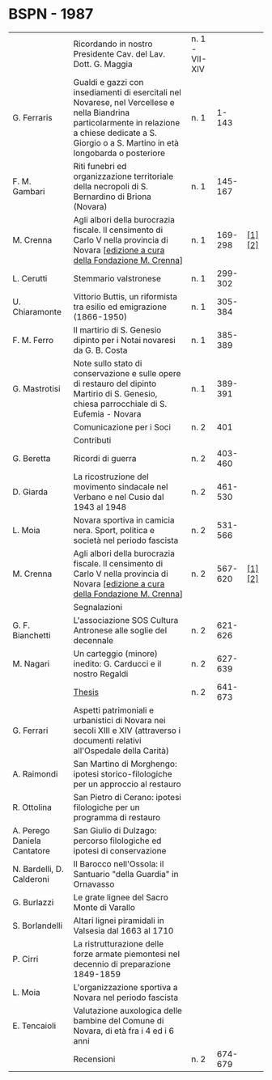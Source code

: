 # BSPN - 1987

<table>
    <tr>
        <td></td>
        <td>Ricordando in nostro Presidente Cav. del Lav. Dott. G. Maggia</td>
        <td>n. 1 - VII-XIV</td>
        <td></td>
    </tr>
    <tr>
        <td>G. Ferraris</td>
        <td>Gualdi e gazzi con insediamenti di esercitali nel Novarese, nel Vercellese e nella Biandrina particolarmente
            in relazione a chiese dedicate a S. Giorgio o a S. Martino in età longobarda o posteriore
        </td>
        <td>n. 1</td>
        <td>1-143</td>
        <td></td>
    </tr>
    <tr>
        <td>F. M. Gambari</td>
        <td>Riti funebri ed organizzazione territoriale della necropoli di S. Bernardino di Briona (Novara)</td>
        <td>n. 1</td>
        <td>145-167</td>
        <td></td>
    </tr>
    <tr>
        <td>M. Crenna</td>
        <td>Agli albori della burocrazia fiscale. Il censimento di Carlo V nella provincia di Novara [<a
                href="http://progettofondazionedonmariocrenna.oneminutesite.it/files/2015/08/26/28-Carlo_V_-_Prima_e_Seconda_parte.pdf"
                target="_blank">edizione a cura della Fondazione M. Crenna</a>]
        </td>
        <td>n. 1</td>
        <td>169-298</td>
        <td>
            <a href="https://www.calameo.com/read/0047331285042afb75163">[1]</a>
            <a href="https://en.calameo.com/read/00473312870ac6fde31c0">[2]</a>
        </td>
    </tr>
    <tr>
        <td>L. Cerutti</td>
        <td>Stemmario valstronese</td>
        <td>n. 1</td>
        <td>299-302</td>
        <td></td>
    </tr>
    <tr>
        <td>U. Chiaramonte</td>
        <td>Vittorio Buttis, un riformista tra esilio ed emigrazione (1866-1950)</td>
        <td>n. 1</td>
        <td>305-384</td>
        <td></td>
    </tr>
    <tr>
        <td>F. M. Ferro</td>
        <td>Il martirio di S. Genesio dipinto per i Notai novaresi da G. B. Costa</td>
        <td>n. 1</td>
        <td>385-389</td>
        <td></td>
    </tr>
    <tr>
        <td>G. Mastrotisi</td>
        <td>Note sullo stato di conservazione e sulle opere di restauro del dipinto Martirio di S. Genesio, chiesa
            parrocchiale di S. Eufemia - Novara
        </td>
        <td>n. 1</td>
        <td>389-391</td>
        <td></td>
    </tr>
    <tr>
        <td></td>
        <td>Comunicazione per i Soci</td>
        <td>n. 2</td>
        <td>401</td>
        <td></td>
    </tr>
    <tr>
        <td></td>
        <td>Contributi</td>
        <td></td>
        <td></td>
    </tr>
    <tr>
        <td>G. Beretta</td>
        <td>Ricordi di guerra</td>
        <td>n. 2</td>
        <td>403-460</td>
        <td></td>
    </tr>
    <tr>
        <td>D. Giarda</td>
        <td>La ricostruzione del movimento sindacale nel Verbano e nel Cusio dal 1943 al 1948</td>
        <td>n. 2</td>
        <td>461-530</td>
        <td></td>
    </tr>
    <tr>
        <td>L. Moia</td>
        <td>Novara sportiva in camicia nera. Sport, politica e società nel periodo fascista</td>
        <td>n. 2</td>
        <td>531-566</td>
        <td></td>
    </tr>
    <tr>
        <td>M. Crenna</td>
        <td>Agli albori della burocrazia fiscale. Il censimento di Carlo V nella provincia di Novara [<a
                href="http://progettofondazionedonmariocrenna.oneminutesite.it/files/2015/08/26/28-Carlo_V_-_Prima_e_Seconda_parte.pdf#page=108"
                target="_blank">edizione a cura della Fondazione M. Crenna</a>]
        </td>
        <td>n. 2</td>
        <td>567-620</td>
        <td>
            <a href="https://www.calameo.com/read/0047331285042afb75163">[1]</a>
            <a href="https://en.calameo.com/read/00473312870ac6fde31c0">[2]</a>
        </td>
    </tr>
    <tr>
        <td></td>
        <td>Segnalazioni</td>
        <td></td>
        <td></td>
    </tr>
    <tr>
        <td>G. F. Bianchetti</td>
        <td>L'associazione SOS Cultura Antronese alle soglie del decennale</td>
        <td>n. 2</td>
        <td>621-626</td>
        <td></td>
    </tr>
    <tr>
        <td>M. Nagari</td>
        <td>Un carteggio (minore) inedito: G. Carducci e il nostro Regaldi</td>
        <td>n. 2</td>
        <td>627-639</td>
        <td></td>
    </tr>
    <tr>
        <td></td>
        <td><a href="http://www.ssno.it/BSPNo/bspn_thesis.html#1987">Thesis</a></td>
        <td>n. 2</td>
        <td>641-673</td>
        <td></td>
    </tr>
    <tr>
        <td>G. Ferrari</td>
        <td>Aspetti patrimoniali e urbanistici di Novara nei secoli XIII e XIV (attraverso i documenti relativi
            all'Ospedale della Carità)
        </td>
        <td></td>
        <td></td>
    </tr>
    <tr>
        <td>A. Raimondi</td>
        <td>San Martino di Morghengo: ipotesi storico-filologiche per un approccio al restauro</td>
        <td></td>
        <td></td>
    </tr>
    <tr>
        <td>R. Ottolina</td>
        <td>San Pietro di Cerano: ipotesi filologiche per un programma di restauro</td>
        <td></td>
        <td></td>
    </tr>
    <tr>
        <td>A. Perego Daniela Cantatore</td>
        <td>San Giulio di Dulzago: percorso filologiche ed ipotesi di conservazione</td>
        <td></td>
        <td></td>
    </tr>
    <tr>
        <td>N. Bardelli, D. Calderoni</td>
        <td>Il Barocco nell'Ossola: il Santuario "della Guardia" in Ornavasso</td>
        <td></td>
        <td></td>
    </tr>
    <tr>
        <td>G. Burlazzi</td>
        <td>Le grate lignee del Sacro Monte di Varallo</td>
        <td></td>
        <td></td>
    </tr>
    <tr>
        <td>S. Borlandelli</td>
        <td>Altari lignei piramidali in Valsesia dal 1663 al 1710</td>
        <td></td>
        <td></td>
    </tr>
    <tr>
        <td>P. Cirri</td>
        <td>La ristrutturazione delle forze armate piemontesi nel decennio di preparazione 1849-1859</td>
        <td></td>
        <td></td>
    </tr>
    <tr>
        <td>L. Moia</td>
        <td>L'organizzazione sportiva a Novara nel periodo fascista</td>
        <td></td>
        <td></td>
    </tr>
    <tr>
        <td>E. Tencaioli</td>
        <td>Valutazione auxologica delle bambine del Comune di Novara, di età fra i 4 ed i 6 anni</td>
        <td></td>
        <td></td>
    </tr>
    <tr>
        <td></td>
        <td>Recensioni</td>
        <td>n. 2</td>
        <td>674-679</td>
        <td></td>
    </tr>
</table>